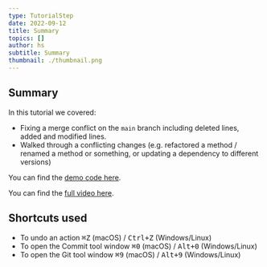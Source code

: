 ```yaml
---
type: TutorialStep
date: 2022-09-12
title: Summary
topics: []
author: hs
subtitle: Summary
thumbnail: ./thumbnail.png
---
```


## Summary

In this tutorial we covered:

- Fixing a merge conflict on the `main` branch including deleted lines, added and modified lines.
- Walked through a conflicting changes (e.g. refactored a method / renamed a method or something, or updating a dependency to different versions)

You can find the [demo code here](https://github.com/mlvandijk/gitdemo).

You can find the [full video here](https://www.youtube.com/watch?v=bPX9VHjviEM).

## Shortcuts used

- To undo an action <kbd>⌘Z</kbd> (macOS) / <kbd>Ctrl+Z</kbd> (Windows/Linux)
- To open the Commit tool window <kbd>⌘0</kbd> (macOS) / <kbd>Alt+0</kbd> (Windows/Linux)
- To open the Git tool window <kbd>⌘9</kbd> (macOS) / <kbd>Alt+9</kbd> (Windows/Linux)
